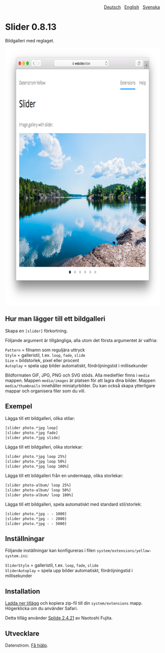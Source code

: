 <p align="right"><a href="README-de.md">Deutsch</a> &nbsp; <a href="README.md">English</a> &nbsp; <a href="README-sv.md">Svenska</a></p>

# Slider 0.8.13

Bildgalleri med reglaget.

<p align="center"><img src="slider-screenshot.png?raw=true" width="795" height="836" alt="Skärmdump"></p>

## Hur man lägger till ett bildgalleri

Skapa en `[slider]` förkortning.

Följande argument är tillgängliga, alla utom det första argumentet är valfria:

`Pattern` = filnamn som reguljära uttryck  
`Style` = galleristil, t.ex. `loop`, `fade`, `slide`  
`Size` = bildstorlek, pixel eller procent  
`Autoplay` = spela upp bilder automatiskt, fördröjningstid i millisekunder  

Bildformaten GIF, JPG, PNG och SVG stöds. Alla mediefiler finns i `media` mappen.
Mappen `media/images` är platsen för att lagra dina bilder. Mappen `media/thumbnails` innehåller miniatyrbilder. Du kan också skapa ytterligare mappar och organisera filer som du vill.

## Exempel

Lägga till ett bildgalleri, olika stilar:

    [slider photo.*jpg loop]
    [slider photo.*jpg fade]
    [slider photo.*jpg slide]

Lägga till ett bildgalleri, olika storlekar:

    [slider photo.*jpg loop 25%]
    [slider photo.*jpg loop 50%]
    [slider photo.*jpg loop 100%]

Lägga till ett bildgalleri från en undermapp, olika storlekar:

    [slider photo-album/ loop 25%]
    [slider photo-album/ loop 50%]
    [slider photo-album/ loop 100%]

Lägga till ett bildgalleri, spela automatiskt med standard stil/storlek:

    [slider photo.*jpg - - 1000]
    [slider photo.*jpg - - 2000]
    [slider photo.*jpg - - 5000]

## Inställningar

Följande inställningar kan konfigureras i filen `system/extensions/yellow-system.ini`:

`SliderStyle` = galleristil, t.ex. `loop`, `fade`, `slide`  
`SliderAutoplay` = spela upp bilder automatiskt, fördröjningstid i millisekunder  

## Installation

[Ladda ner tillägg](https://github.com/datenstrom/yellow-extensions/raw/master/zip/slider.zip) och kopiera zip-fil till din `system/extensions` mapp. Högerklicka om du använder Safari.

Detta tilläg använder [Splide 2.4.21](https://github.com/Splidejs/splide) av Naotoshi Fujita.

## Utvecklare

Datenstrom. [Få hjälp](https://datenstrom.se/sv/yellow/help/).
